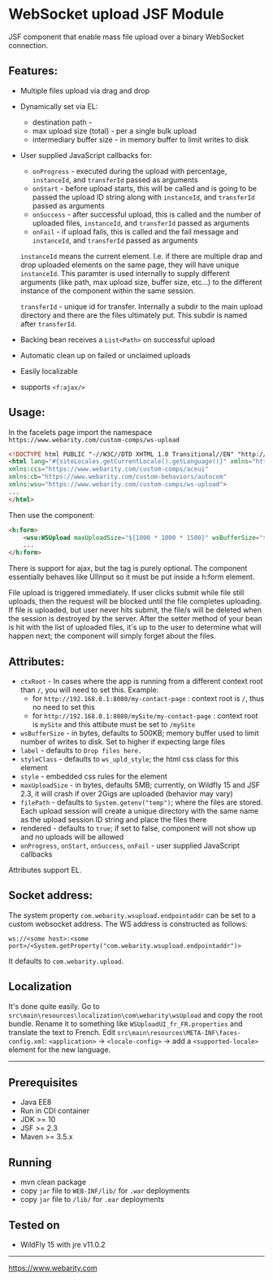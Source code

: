 # WebSocket upload JSF Module

JSF component that enable mass file upload over a binary WebSocket connection.

## Features:
* Multiple files upload via drag and drop
* Dynamically set via EL:
    * destination path - 
    * max upload size (total) - per a single bulk upload
    * intermediary buffer size - in memory buffer to limit writes to disk
* User supplied JavaScript callbacks for:
    * `onProgress` - executed during the upload with percentage, `instanceId`, and `transferId` passed as arguments
    * `onStart` - before upload starts, this will be called and is going to be passed the upload ID string along with  `instanceId`, and `transferId` passed as arguments
    * `onSuccess` - after successful upload, this is called and the number of uploaded files, `instanceId`, and `transferId` passed as arguments
    * `onFail` - if upload fails, this is called and the fail message and `instanceId`, and `transferId` passed as arguments

    `instanceId` means the current element. I.e. if there are multiple drap and drop uploaded elements on the same page, they will have unique `instanceId`. This paramter is used internally to supply different arguments (like path, max upload size, buffer size, etc...) to the different instance of the component within the same session.
    
    `transferId` - unique id for transfer. Internally a subdir to the main upload directory and there are the files ultimately put. This subdir is named after `transferId`.

* Backing bean receives a `List<Path>` on successful upload
* Automatic clean up on failed or unclaimed uploads
* Easily localizable
* supports `<f:ajax/>`

## Usage:

In the facelets page import the namespace `https://www.webarity.com/custom-comps/ws-upload`

```html
<!DOCTYPE html PUBLIC "-//W3C//DTD XHTML 1.0 Transitional//EN" "http://www.w3.org/TR/xhtml1/DTD/xhtml1-transitional.dtd">
<html lang="#{siteLocales.getCurrentLocale().getLanguage()}" xmlns="http://www.w3.org/1999/xhtml" xmlns:h="http://xmlns.jcp.org/jsf/html" xmlns:f="http://xmlns.jcp.org/jsf/core" xmlns:ui="http://java.sun.com/jsf/facelets" xmlns:h5a="http://xmlns.jcp.org/jsf/passthrough" xmlns:h5e="http://xmlns.jcp.org/jsf"
xmlns:ccs="https://www.webarity.com/custom-comps/aceui"
xmlns:cb="https://www.webarity.com/custom-behaviors/autocom"
xmlns:wsu="https://www.webarity.com/custom-comps/ws-upload">
...
</html>
```

Then use the component:

```html
<h:form>
    <wsu:WSUpload maxUploadSize="${1000 * 1000 * 1500}" wsBufferSize="${1000 * 1000 * 30}" value="#{someBean.files}" filePath="#{someBean.filePath}" />
    ...
</h:form>
```

There is support for ajax, but the tag is purely optional. The component essentially behaves like UIInput so it must be put inside a h:form element.

File upload is triggered immediately. If user clicks submit while file still uploads, then the request will be blocked until the file completes uploading. If file is uploaded, but user never hits submit, the file/s will be deleted when the session is destroyed by the server. After the setter method of your bean is hit with the list of uploaded files, it's up to the user to determine what will happen next; the component will simply forget about the files.

## Attributes:

* `ctxRoot` - In cases where the app is running from a different context root than `/`, you will need to set  this. Example:
    * for `http://192.168.0.1:8080/my-contact-page` : context root is `/`, thus no need to set this
    * for `http://192.168.0.1:8080/mySite/my-contact-page` : context root is `mySite` and this attibute must be set to `/mySite`
* `wsBufferSize` - in bytes, defaults to 500KB; memory buffer used to limit number of writes to disk. Set to higher if expecting large files
* `label` - defaults to `Drop files here.`
* `styleClass` - defaults to `ws_upld_style`; the html css class for this element
* `style` - embedded css rules for the element
* `maxUploadSize` - in bytes, defaults 5MB; currently, on Wildfly 15 and JSF 2.3, it will crash if over 2Gigs are uploaded (behavior may vary)
* `filePath` - defaults to `System.getenv("temp")`; where the files are stored. Each upload session will create a unique directory with the same name as the upload session ID string and place the files there
* rendered - defaults to `true`; if set to false, component will not show up and no uploads will be allowed
* `onProgress`, `onStart`, `onSuccess`, `onFail` - user supplied JavaScript callbacks

Attributes support EL.

## Socket address:

The system property `com.webarity.wsupload.endpointaddr` can be set to a custom websocket address. The WS address is constructed as follows:

    ws://<some host>:<some port>/<System.getProperty("com.webarity.wsupload.endpointaddr")>

It defaults to `com.webarity.upload`.


## Localization

It's done quite easily. Go to `src\main\resources\localization\com\webarity\wsUpload` and copy the root bundle. Rename it to something like `WSUploadUI_fr_FR.properties` and translate the text to French. Edit `src\main\resources\META-INF\faces-config.xml`: `<application>` -> `<locale-config>` -> add a `<supported-locale>` element for the new language.

---

## Prerequisites
* Java EE8
* Run in CDI container
* JDK >= 10
* JSF >= 2.3
* Maven >= 3.5.x

## Running
* mvn clean package
* copy `jar` file to `WEB-INF/lib/` for `.war` deployments
* copy `jar` file to `/lib/` for `.ear` deployments

## Tested on
* WildFly 15 with jre v11.0.2

---

https://www.webarity.com
